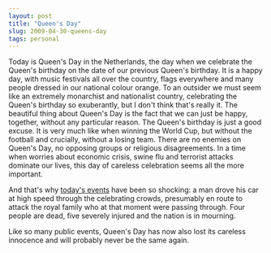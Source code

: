 ```yaml
---
layout: post
title: "Queen's Day"
slug: 2009-04-30-queens-day
tags: personal
---
```


Today is Queen's Day in the Netherlands, the day when we celebrate the Queen's birthday on the date of our previous Queen's birthday. It is a happy day, with music festivals all over the country, flags everywhere and many people dressed in our national colour orange. To an outsider we must seem like an extremely monarchist and nationalist country, celebrating the Queen's birthday so exuberantly, but I don't think that's really it. The beautiful thing about Queen's Day is the fact that we can just be happy, together, without any particular reason. The Queen's birthday is just a good excuse. It is very much like when winning the World Cup, but without the football and crucially, without a losing team. There are no enemies on Queen's Day, no opposing groups or religious disagreements. In a time when worries about economic crisis, swine flu and terrorist attacks dominate our lives, this day of careless celebration seems all the more important.

And that's why [today's events](http://news.bbc.co.uk/2/hi/europe/8026807.stm) have been so shocking: a man drove his car at high speed through the celebrating crowds, presumably en route to attack the royal family who at that moment were passing through. Four people are dead, five severely injured and the nation is in mourning.

Like so many public events, Queen's Day has now also lost its careless innocence and will probably never be the same again.
